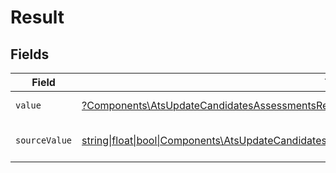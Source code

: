 # Result


## Fields

| Field                                                                                                                                                                                        | Type                                                                                                                                                                                         | Required                                                                                                                                                                                     | Description                                                                                                                                                                                  | Example                                                                                                                                                                                      |
| -------------------------------------------------------------------------------------------------------------------------------------------------------------------------------------------- | -------------------------------------------------------------------------------------------------------------------------------------------------------------------------------------------- | -------------------------------------------------------------------------------------------------------------------------------------------------------------------------------------------- | -------------------------------------------------------------------------------------------------------------------------------------------------------------------------------------------- | -------------------------------------------------------------------------------------------------------------------------------------------------------------------------------------------- |
| `value`                                                                                                                                                                                      | [?Components\AtsUpdateCandidatesAssessmentsResultsRequestDtoValue](../../Models/Components/AtsUpdateCandidatesAssessmentsResultsRequestDtoValue.md)                                          | :heavy_minus_sign:                                                                                                                                                                           | The result of the test.                                                                                                                                                                      | passed                                                                                                                                                                                       |
| `sourceValue`                                                                                                                                                                                | [string\|float\|bool\|Components\AtsUpdateCandidatesAssessmentsResultsRequestDtoSourceValue4\|array\|null](../../Models/Components/AtsUpdateCandidatesAssessmentsResultsRequestDtoSourceValue.md) | :heavy_minus_sign:                                                                                                                                                                           | The source value of the test result.                                                                                                                                                         | Passed                                                                                                                                                                                       |